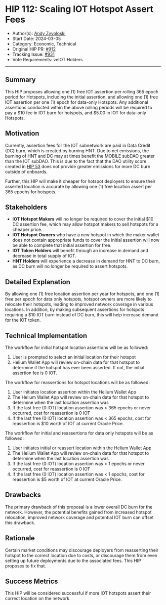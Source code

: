 # HIP 112: Scaling IOT Hotspot Assert Fees

- Author(s): [Andy Zyvoloski](https://github.com/heatedlime)
- Start Date: 2024-03-05
- Category: Economic, Technical
- Original HIP PR: [#912](https://github.com/helium/HIP/pull/912)
- Tracking Issue: [#931](https://github.com/helium/HIP/issues/931)
- Vote Requirements: veIOT Holders

---

## Summary

This HIP proposes allowing one (1) free IOT assertion per rolling 365 epoch period for Hotspots, including the initial assertion, and allowing one (1) free IOT assertion per one (1) epoch for data-only Hotspots. Any additional assertions conducted within the above rolling periods will be required to pay a $10 fee in IOT burn for hotspots, and $5.00 in IOT for data-only Hotspots. 

## Motivation

Currently, assertion fees for the IOT subnetwork are paid in Data Credit (DC) burn, which is created by burning HNT. Due to net emissions, the burning of HNT and DC may at times benefit the MOBILE subDAO greater than the IOT subDAO. This is due to the fact that the DAO utility score created in  [HIP 53](https://github.com/helium/HIP/blob/main/0051-helium-dao.md) does not provide greater emissions for more DC burn outside of onboards. 

Further, this HIP will make it cheaper for hotspot deployers to ensure their asserted location is accurate by allowing one (1) free location assert per 365 epochs for hotspots. 


## Stakeholders

- **IOT Hotspot Makers** will no longer be required to cover the initial $10 DC assertion fee, which may allow hotspot makers to sell hotspots for a cheaper price.
- **IOT Hotspot Owners** who have a new hotspot in which the maker wallet does not contain appropriate funds to cover the initial assertion will now be able to complete that initial assertion for free.
- **IOT Token Holders** will benefit through an increase in demand and decrease in total supply of IOT.
- **HNT Holders** will experience a decrease in demand for HNT to DC burn, as DC burn will no longer be required to assert hotspots.

## Detailed Explanation
By allowing one (1) free location assertion per year for hotspots, and one (1) free per epoch for data only hotspots, hotspot owners are more likely to relocate their hotspots, leading to improved network coverage in various locations. In addition, by making subsequent assertions for hotspots requiring a $10 IOT burn instead of DC burn, this will help increase demand for the IOT token.


## Technical Implementation

The workflow for initial hotspot location assertions will be as followed:

1. User is prompted to select an initial location for their hotspot
2. Helium Wallet App will review on-chain data for that hotspot to determine if the hotspot has ever been asserted. If not, the initial assertion fee is 0 IOT.

The workflow for reassertions for hotspot locations will be as followed:

1. User initiates location assertion within the Helium Wallet App
2. The Helium Wallet App will review on-chain data for that hotspot to determine when the last location assertion was
3. If the last free (0 IOT)  location assertion was > 365 epochs or never occurred, cost for reassertion is 0 IOT
4. If the last free (0 IOT) location assertion was < 365 epochs, cost for reassertion is $10 worth of IOT at current Oracle Price.

The workflow for initial and reassertions for data only hotspots will be as followed:

1. User initiates initial or reassert location within the Helium Wallet App
2. The Helium Wallet App will review on-chain data for that hotspot to determine when the last location assertion was
3. If the last free (0 IOT)  location assertion was > 1 epochs or never occurred, cost for reassertion is 0 IOT
4. If the last free (0 IOT) location assertion was < 1 epochs, cost for reassertion is $5 worth of IOT at current Oracle Price.


## Drawbacks

The primary drawback of this proposal is a lower overall DC burn for the network. However, the potential benefits gained from increased hotspot relocation, improved network coverage and potential IOT burn can offset this drawback.

## Rationale

Certain market conditions may discourage deployers from reasserting their hotspot to the correct location due to costs, or discourage them from even setting up future deployments due to the associated fees. This  HIP proposes to fix that.


## Success Metrics
This HIP will be considered successful if more IOT hotspots assert their correct location on the network.

